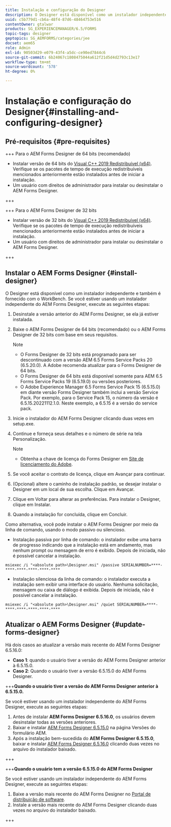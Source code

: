 ```yaml
---
title: Instalação e configuração do Designer
description: O Designer está disponível como um instalador independente e também é fornecido com o Workbench. Saiba como instalar o Designer independente.
uuid: c5b779d1-cb6a-48f4-87d6-48464753e516
contentOwner: gtalwar
products: SG_EXPERIENCEMANAGER/6.5/FORMS
topic-tags: designer
geptopics: SG_AEMFORMS/categories/jee
docset: aem65
role: Admin
exl-id: 90503d29-e079-43f4-a5dc-ce90ed7844c6
source-git-commit: 6b24067c1808475044a612f21d5d4d2793c13e17
workflow-type: tm+mt
source-wordcount: '578'
ht-degree: 0%

---
```


# Instalação e configuração do Designer{#installing-and-configuring-designer}

## Pré-requisitos {#pre-requisites}

+++ Para o AEM Forms Designer de 64 bits (recomendado)

* Instalar versão de 64 bits do  [Visual C++ 2019 Redistribuível (x64)](https://learn.microsoft.com/en-us/cpp/windows/latest-supported-vc-redist?view=msvc-170). Verifique se os pacotes de tempo de execução redistribuíveis mencionados anteriormente estão instalados antes de iniciar a instalação.
* Um usuário com direitos de administrador para instalar ou desinstalar o AEM Forms Designer.

+++

+++ Para o AEM Forms Designer de 32 bits

* Instalar versão de 32 bits do  [Visual C++ 2019 Redistribuível (x64)](https://learn.microsoft.com/en-us/cpp/windows/latest-supported-vc-redist?view=msvc-170). Verifique se os pacotes de tempo de execução redistribuíveis mencionados anteriormente estão instalados antes de iniciar a instalação.
* Um usuário com direitos de administrador para instalar ou desinstalar o AEM Forms Designer.

+++


## Instalar o AEM Forms Designer {#install-designer}

O Designer está disponível como um instalador independente e também é fornecido com o WorkBench. Se você estiver usando um instalador independente do AEM Forms Designer, execute as seguintes etapas:

1. Desinstale a versão anterior do AEM Forms Designer, se ela já estiver instalada.
1. Baixe o AEM Forms Designer de 64 bits (recomendado) ou o AEM Forms Designer de 32 bits com base em seus requisitos.

   >[!NOTE]
   > 
   >* O Forms Designer de 32 bits está programado para ser descontinuado com a versão AEM 6.5 Forms Service Packs 20 (6.5.20.0). A Adobe recomenda atualizar para o Forms Designer de 64 bits.
   >* O Forms Designer de 64 bits está disponível somente para AEM 6.5 Forms Service Packs 19 (6.5.19.0) ou versões posteriores.
   >* O Adobe Experience Manager 6.5 Forms Service Pack 15 (6.5.15.0) em diante versão Forms Designer também inclui a versão Service Pack. Por exemplo, para o Service Pack 15, o número da versão é 6.5.15.20221112.1.0. Neste exemplo, a 6.5.15 é a versão do service pack.

1. Inicie o instalador do AEM Forms Designer clicando duas vezes em setup.exe.
1. Continue e forneça seus detalhes e o número de série na tela Personalização.

   >[!NOTE]
   >
   >* Obtenha a chave de licença do Forms Designer em [Site de licenciamento do Adobe](https://licensing.adobe.com/).

1. Se você aceitar o contrato de licença, clique em Avançar para continuar.
1. (Opcional) altere o caminho de instalação padrão, se desejar instalar o Designer em um local de sua escolha. Clique em Avançar.
1. Clique em Voltar para alterar as preferências. Para instalar o Designer, clique em Instalar.
1. Quando a instalação for concluída, clique em Concluir.

Como alternativa, você pode instalar o AEM Forms Designer por meio da linha de comando, usando o modo passivo ou silencioso.

* Instalação passiva por linha de comando: o instalador exibe uma barra de progresso indicando que a instalação está em andamento, mas nenhum prompt ou mensagem de erro é exibido. Depois de iniciada, não é possível cancelar a instalação.

```shell
msiexec /i "<absolute path>\Designer.msi" /passive SERIALNUMBER=****-****-****-****-****-****
```

* Instalação silenciosa da linha de comando: o instalador executa a instalação sem exibir uma interface do usuário. Nenhuma solicitação, mensagem ou caixa de diálogo é exibida. Depois de iniciada, não é possível cancelar a instalação.

```shell
msiexec /i "<absolute path>\Designer.msi" /quiet SERIALNUMBER=****-****-****-****-****-****
```

## Atualizar o AEM Forms Designer {#update-forms-designer}

Há dois casos ao atualizar a versão mais recente do AEM Forms Designer 6.5.16.0:

* **Caso 1**: quando o usuário tiver a versão do AEM Forms Designer anterior à 6.5.15.0.
* **Caso 2**: Quando o usuário tiver a versão 6.5.15.0 do AEM Forms Designer.

+++**Quando o usuário tiver a versão do AEM Forms Designer anterior à 6.5.15.0.**

Se você estiver usando um instalador independente do AEM Forms Designer, execute as seguintes etapas:

1. Antes de instalar **AEM Forms Designer 6.5.16.0**, os usuários devem desinstalar todas as versões anteriores.
1. Baixar e instalar [AEM Forms Designer 6.5.15.0](https://experienceleague.adobe.com/docs/experience-manager-release-information/aem-release-updates/forms-updates/aem-forms-releases.html) na página Versões do formulário AEM.
1. Após a instalação bem-sucedida do **AEM Forms Designer 6.5.15.0**, baixar e instalar [AEM Forms Designer 6.5.16.0](https://experienceleague.adobe.com/docs/experience-manager-release-information/aem-release-updates/forms-updates/aem-forms-releases.html) clicando duas vezes no arquivo do instalador baixado.

+++

+++**Quando o usuário tem a versão 6.5.15.0 do AEM Forms Designer**

Se você estiver usando um instalador independente do AEM Forms Designer, execute as seguintes etapas:
1. Baixe a versão mais recente do AEM Forms Designer no [Portal de distribuição de software](https://experienceleague.adobe.com/docs/experience-manager-release-information/aem-release-updates/forms-updates/aem-forms-releases.html).
1. Instale a versão mais recente do AEM Forms Designer clicando duas vezes no arquivo do instalador baixado.

+++